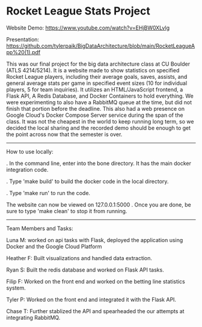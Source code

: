 # Rocket League Stats Project

Website Demo: https://www.youtube.com/watch?v=EHjBW0XLvlg

Presentation: https://github.com/tylerpaik/BigDataArchitecture/blob/main/RocketLeagueApp%20(1).pdf

This was our final project for the big data architecture class at CU Boulder (ATLS 4214/5214).  It is a website made to show statistics on specified Rocket League players, including their average goals, saves, assists, and general average stats per game in specified event sizes (10 for individual players, 5 for team inquiries). It utilizes an HTML/JavaScript frontend, a Flask API, A Redis Database, and Docker Containers to hold everything. We were experimenting to also have a RabbitMQ queue at the time, but did not finish that portion before the deadline. This also had a web presence on Google Cloud's Docker Compose Server service during the span of the class. It was not the cheapest in the world to keep running long term, so we decided the local sharing and the recorded demo should be enough to get the point across now that the semester is over.

---

How to use locally:

. In the command line, enter into the bone directory. It has the main docker integration code.

. Type 'make build' to build the docker code in the local directory.

. Type 'make run' to run the code.

The website can now be viewed on 127.0.0.1:5000 . Once you are done, be sure to type 'make clean' to stop it from running.

---

Team Members and Tasks:

Luna M: worked on api tasks with Flask, deployed the application using Docker and the Google Cloud Platform

Heather F: Built visualizations and handled data extraction.

Ryan S: Built the redis database and worked on Flask API tasks.

Filip F: Worked on the front end and worked on the betting line statistics system.

Tyler P: Worked on the front end and integrated it with the Flask API.

Chase T: Further stablized the API and spearheaded the our attempts at integrating RabbitMQ.
